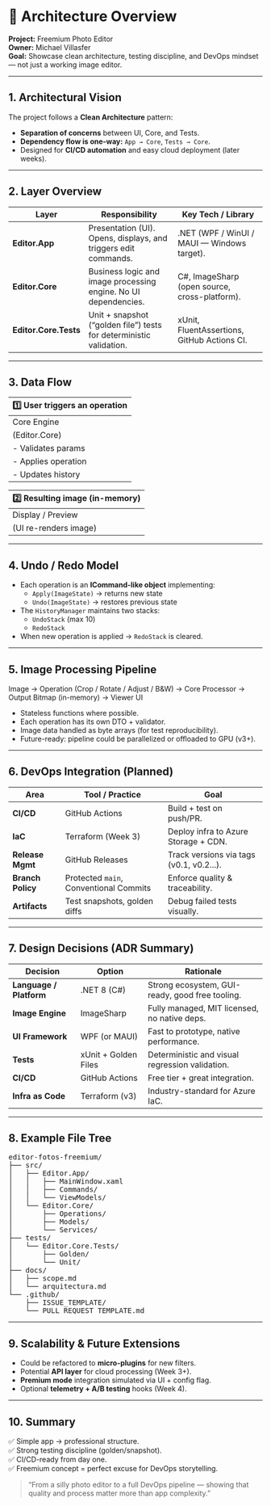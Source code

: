 # 🧩 Architecture Overview

**Project:** Freemium Photo Editor\
**Owner:** Michael Villasfer\
**Goal:** Showcase clean architecture, testing discipline, and DevOps mindset — not just a working image editor.

---

## 1. Architectural Vision

The project follows a **Clean Architecture** pattern:
- **Separation of concerns** between UI, Core, and Tests.
- **Dependency flow is one-way:** `App → Core`, `Tests → Core`.
- Designed for **CI/CD automation** and easy cloud deployment (later weeks).

---

## 2. Layer Overview

| Layer | Responsibility | Key Tech / Library |
|--------|----------------|--------------------|
| **Editor.App** | Presentation (UI). Opens, displays, and triggers edit commands. | .NET (WPF / WinUI / MAUI — Windows target). |
| **Editor.Core** | Business logic and image processing engine. No UI dependencies. | C#, ImageSharp (open source, cross-platform). |
| **Editor.Core.Tests** | Unit + snapshot (“golden file”) tests for deterministic validation. | xUnit, FluentAssertions, GitHub Actions CI. |

---

## 3. Data Flow

| 1️⃣ User triggers an operation |
|-------------------------------|
| Core Engine | 
| (Editor.Core) |
| - Validates params |
| - Applies operation |
| - Updates history |

|2️⃣ Resulting image (in-memory)|
| --------------------------------|
| Display / Preview |
| (UI re-renders image) |


---

## 4. Undo / Redo Model

- Each operation is an **ICommand-like object** implementing:
  - `Apply(ImageState)` → returns new state
  - `Undo(ImageState)` → restores previous state  
- The `HistoryManager` maintains two stacks:
  - `UndoStack` (max 10)
  - `RedoStack`  
- When new operation is applied → `RedoStack` is cleared.

---

## 5. Image Processing Pipeline
Image → Operation (Crop / Rotate / Adjust / B&W)
→ Core Processor
→ Output Bitmap (in-memory)
→ Viewer UI


- Stateless functions where possible.  
- Each operation has its own DTO + validator.  
- Image data handled as byte arrays (for test reproducibility).  
- Future-ready: pipeline could be parallelized or offloaded to GPU (v3+).

---

## 6. DevOps Integration (Planned)

| Area | Tool / Practice | Goal |
|------|-----------------|------|
| **CI/CD** | GitHub Actions | Build + test on push/PR. |
| **IaC** | Terraform (Week 3) | Deploy infra to Azure Storage + CDN. |
| **Release Mgmt** | GitHub Releases | Track versions via tags (v0.1, v0.2...). |
| **Branch Policy** | Protected `main`, Conventional Commits | Enforce quality & traceability. |
| **Artifacts** | Test snapshots, golden diffs | Debug failed tests visually. |

---

## 7. Design Decisions (ADR Summary)

| Decision | Option | Rationale |
|-----------|---------|-----------|
| **Language / Platform** | .NET 8 (C#) | Strong ecosystem, GUI-ready, good free tooling. |
| **Image Engine** | ImageSharp | Fully managed, MIT licensed, no native deps. |
| **UI Framework** | WPF (or MAUI) | Fast to prototype, native performance. |
| **Tests** | xUnit + Golden Files | Deterministic and visual regression validation. |
| **CI/CD** | GitHub Actions | Free tier + great integration. |
| **Infra as Code** | Terraform (v3) | Industry-standard for Azure IaC. |

---

## 8. Example File Tree
<pre>
editor-fotos-freemium/
├── src/
│   ├── Editor.App/
│   │   ├── MainWindow.xaml
│   │   ├── Commands/
│   │   └── ViewModels/
│   └── Editor.Core/
│       ├── Operations/
│       ├── Models/
│       └── Services/
├── tests/
│   └── Editor.Core.Tests/
│       ├── Golden/
│       └── Unit/
├── docs/
│   ├── scope.md
│   └── arquitectura.md
└── .github/
    ├── ISSUE_TEMPLATE/
    └── PULL_REQUEST_TEMPLATE.md
</pre>

---

## 9. Scalability & Future Extensions

- Could be refactored to **micro-plugins** for new filters.  
- Potential **API layer** for cloud processing (Week 3+).  
- **Premium mode** integration simulated via UI + config flag.  
- Optional **telemetry + A/B testing** hooks (Week 4).

---

## 10. Summary

✅ Simple app → professional structure.  
✅ Strong testing discipline (golden/snapshot).  
✅ CI/CD-ready from day one.  
✅ Freemium concept = perfect excuse for DevOps storytelling.

> “From a silly photo editor to a full DevOps pipeline — showing that quality and process matter more than app complexity.”

